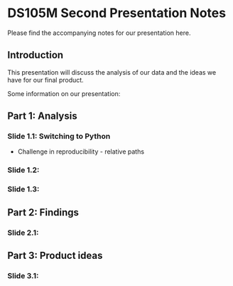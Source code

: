 # DS105M Second Presentation Notes
Please find the accompanying notes for our presentation here.

## Introduction
This presentation will discuss the analysis of our data and the ideas we have for our final product.

Some information on our presentation:


## Part 1: Analysis

### Slide 1.1: Switching to Python

* Challenge in reproducibility - relative paths  

### Slide 1.2:
### Slide 1.3:


## Part 2: Findings

### Slide 2.1:


## Part 3: Product ideas

### Slide 3.1:
